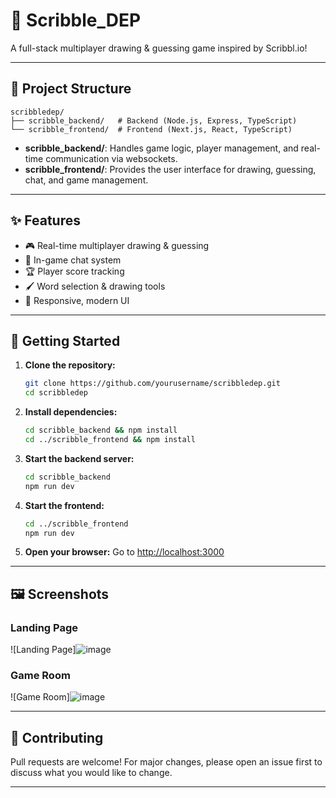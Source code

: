 ﻿# 🎨 Scribble_DEP

A full-stack multiplayer drawing & guessing game inspired by Scribbl.io!

---

## 📁 Project Structure

```
scribbledep/
├── scribble_backend/   # Backend (Node.js, Express, TypeScript)
└── scribble_frontend/  # Frontend (Next.js, React, TypeScript)
```

- **scribble_backend/**: Handles game logic, player management, and real-time communication via websockets.
- **scribble_frontend/**: Provides the user interface for drawing, guessing, chat, and game management.

---

## ✨ Features

- 🎮 Real-time multiplayer drawing & guessing
- 💬 In-game chat system
- 🏆 Player score tracking
- 🖌️ Word selection & drawing tools
- 📱 Responsive, modern UI

---

## 🚀 Getting Started

1. **Clone the repository:**
   ```bash
   git clone https://github.com/yourusername/scribbledep.git
   cd scribbledep
   ```
2. **Install dependencies:**
   ```bash
   cd scribble_backend && npm install
   cd ../scribble_frontend && npm install
   ```
3. **Start the backend server:**
   ```bash
   cd scribble_backend
   npm run dev
   ```
4. **Start the frontend:**
   ```bash
   cd ../scribble_frontend
   npm run dev
   ```
5. **Open your browser:**
   Go to [http://localhost:3000](http://localhost:3000)

---

## 🖼️ Screenshots

### Landing Page
![Landing Page]![image](https://github.com/user-attachments/assets/5f10798c-8796-40e5-8434-adddd24bae80)


### Game Room
![Game Room]![image](https://github.com/user-attachments/assets/a88bc3a0-0bb3-4b93-b0a9-81f223ed4173)




---

## 🤝 Contributing

Pull requests are welcome! For major changes, please open an issue first to discuss what you would like to change.

---


